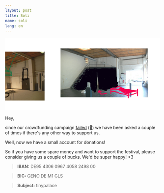 ```yaml
---
layout: post
title: Soli
name: soli
lang: en
---
```


![](/assets/img/twid2.png)

Hey,

since our crowdfunding campaign [failed](http://tinypalace.de/2016/04/06/morestartnext) (:poop:) we have been asked a couple of times if there's any other way to support us.

Well, now we have a small account for donations!

So if you have some spare money and want to support the festival, please consider giving us a couple of bucks. We'd be super happy! <3

> **IBAN:** DE95 4306 0967 4058 2498 00  

> **BIC:** GENO DE M1 GLS  

> **Subject:** tinypalace  
